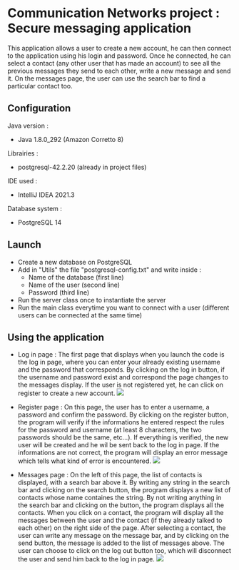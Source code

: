 # Communication Networks project : Secure messaging application

This application allows a user to create a new account, he can then connect to the application using his login and password. Once he connected, he can select a contact (any other user that
has made an account) to see all the previous messages they send to each other, write a new message and send it. On the messages page, the user can use the search bar to find a particular contact too. 

## Configuration 

Java version : 
- Java 1.8.0_292 (Amazon Corretto 8)

Librairies : 
- postgresql-42.2.20 (already in project files)

IDE used :
- IntelliJ IDEA 2021.3

Database system :
- PostgreSQL 14

## Launch

- Create a new database on PostgreSQL
- Add in "Utils" the file "postgresql-config.txt" and write inside :
  - Name of the database (first line)
  - Name of the user (second line)
  - Password (third line) 
- Run the server class once to instantiate the server
- Run the main class everytime you want to connect with a user (different users can be connected at the same time)

## Using the application

- Log in page :
The first page that displays when you launch the code is the log in page, where you can enter your already existing username and the password that corresponds. By clicking on the log in button, if the username and password exist and correspond
the page changes to the messages display. If the user is not registered yet, he can click on register to create a new account. 
![](https://github.com/ULB-INFOF307/2021-groupe-13/blob/master/screenshots/login.png)

- Register page :
On this page, the user has to enter a username, a password and confirm the password. By clicking on the register button, the program will verify if the informations he entered respect the rules
for the password and username (at least 8 characters, the two passwords should be the same, etc...). If everything is verified, the new user will be created and he wil be sent back to the log in page. If the informations are
not correct, the program will display an error message which tells what kind of error is encountered.
![](https://github.com/ULB-INFOF307/2021-groupe-13/blob/master/screenshots/login.png)

- Messages page : 
On the left of this page, the list of contacts is displayed, with a search bar above it. By writing any string in the search bar and clicking on the search button, the program displays a new list 
of contacts whose name containes the string. By not writing anything in the search bar and clicking on the button, the program displays all the contacts. When you click on a contact, the program will display
all the messages between the user and the contact (if they already talked to each other) on the right side of the page. After selecting a contact, the user can write any message on the message bar, and by clicking on the send button,
the message is added to the list of messages above. The user can choose to click on the log out button too, which will disconnect the user and send him back to the log in page.
![](https://github.com/ULB-INFOF307/2021-groupe-13/blob/master/screenshots/login.png)
